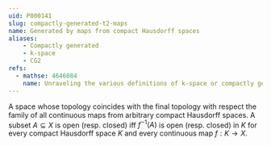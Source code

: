 ```yaml
---
uid: P000141
slug: compactly-generated-t2-maps
name: Generated by maps from compact Hausdorff spaces
aliases:
    - Compactly generated
    - k-space
    - CG2
refs:
  - mathse: 4646084
    name: Unraveling the various definitions of k-space or compactly generated space
---
```


A space whose topology coincides with the final topology with respect the family of all continuous maps from arbitrary compact Hausdorff spaces.  A subset $A\subseteq X$ is open (resp. closed) iff $f^{-1}(A)$ is open (resp. closed) in $K$ for every compact Hausdorff space $K$ and every continuous map $f:K\to X$.
